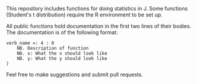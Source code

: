 This repository includes functions for doing statistics in J.  Some
functions (Student's t distribution) require the R environment to be
set up.

All public functions hold documentation in the first two lines of their
bodies.  The documentation is of the following format:

```
verb_name =: 4 : 0
    NB. Description of function
    NB. x: What the x should look like
    NB. y: What the y should look like
)
```

Feel free to make suggestions and submit pull requests.
